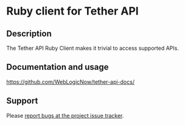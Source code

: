 # Ruby client for Tether API

## Description

The Tether API Ruby Client makes it trivial to access supported APIs.

## Documentation and usage

https://github.com/WebLogicNow/tether-api-docs/

## Support

Please [report bugs at the project issue tracker](https://github.com/WebLogicNow/tether-api-client-ruby/issues).
